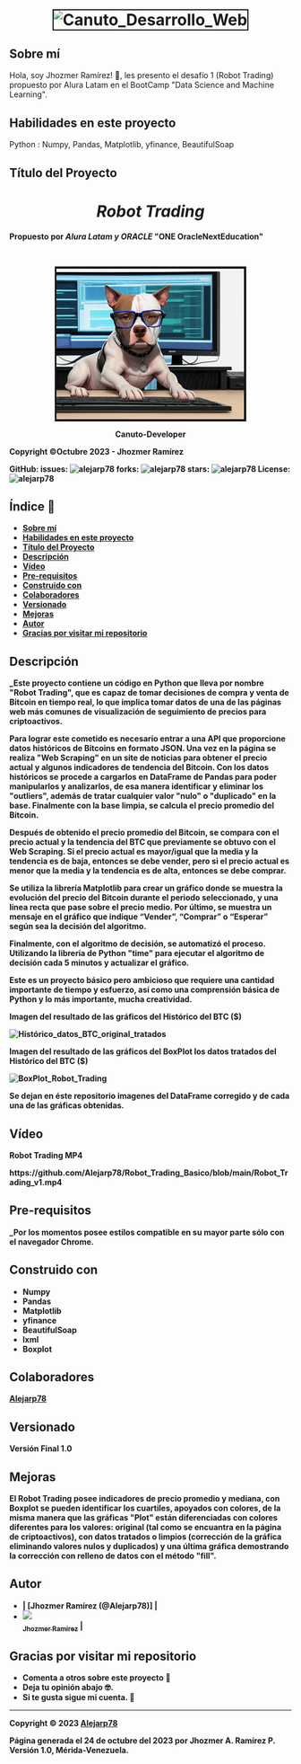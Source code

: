 <h1 align="center"><img src="https://camo.githubusercontent.com/62da68eb62b1e5f175f7d1f0191dd89a653d7908feb22d37d4a0ab07365d6791/68747470733a2f2f6d656469612e67697068792e636f6d2f6d656469612f4d3967624264396e6244724f5475314d71782f67697068792e676966" alt="Canuto_Desarrollo_Web" width="220px" height="220px" align="center" border="2px solid blue">

## Sobre mí

Hola, soy Jhozmer Ramírez! 👋, les presento el desafío 1 (Robot Trading) propuesto por Alura Latam en el BootCamp "Data Science and Machine Learning".

## Habilidades en este proyecto

 Python : Numpy, Pandas, Matplotlib, yfinance, BeautifulSoap

## Título del Proyecto
<h1 align="center" color="#7778c2"><em><b>Robot Trading<b/></em></h1>
<p align="left" color="#7778c2"> Propuesto por <em>Alura Latam y ORACLE</em> "ONE OracleNextEducation"</p> 
<br>
<p align="center"><img src="https://github.com/Alejarp78/Alejarp78/blob/main/Imagenes/Imagen%20Perro%20Pitbull%20con%20las%20patas%20sobre%20el%20teclado%20programando_Canuto-Developer.PNG" alt="Canuto_Desarrollo_Web" max-width="290px" height="270px" align="center"  border="3px solid blue"></p>
<p align="center"><strong>Canuto-Developer</strong></p> 
<p>Copyright ©Octubre 2023 - Jhozmer Ramírez</p>

<p align="left">GitHub:  issues: <img src="https://img.shields.io/github/issues/Alejarp78/Alejarp78.github.io" alt="alejarp78"> 
   forks: <img src="https://img.shields.io/github/forks/Alejarp78/Alejarp78.github.io" alt="alejarp78">    stars: <img src="https://img.shields.io/github/stars/Alejarp78/Alejarp78.github.io" alt="alejarp78">    License: <img src="https://img.shields.io/github/license/Alejarp78/Alejarp78.github.io" alt="alejarp78"></p>

## Índice :bookmark:
* [Sobre mí](#Sobre-mí)
* [Habilidades en este proyecto](#Habilidades-en-este-proyecto)
* [Título del Proyecto](#Título-del-Proyecto)
* [Descripción](#Descripción)
* [Vídeo](#Vídeo)
* [Pre-requisitos](#Pre-requisitos)
* [Construido con](#Construido-con)
* [Colaboradores](#Colaboradores)
* [Versionado](#Versionado)
* [Mejoras](#Mejoras)
* [Autor](#Autor)
* [Gracias por visitar mi repositorio](#Gracias-por-visitar-mi-repositorio)

## Descripción

<span>_Este proyecto contiene un código en Python que lleva por nombre "Robot Trading", que es capaz de tomar decisiones de compra y venta de Bitcoin en tiempo real, lo que implica tomar datos de una de las páginas web más comunes de visualización de seguimiento de precios para criptoactivos.

Para lograr este cometido es necesario entrar a una API que proporcione datos históricos de Bitcoins en formato JSON. Una vez en la página se realiza "Web Scraping" en un site de noticias para obtener el precio actual y algunos indicadores de tendencia del Bitcoin. Con los datos históricos se procede a cargarlos en DataFrame de Pandas para poder manipularlos y analizarlos, de esa manera identificar y eliminar los "outliers", además de tratar cualquier valor "nulo" o "duplicado" en la base. Finalmente con la base limpia, se calcula el precio promedio del Bitcoin.

Después de obtenido el precio promedio del Bitcoin, se compara con el precio actual y la tendencia del BTC que previamente se obtuvo con el Web Scraping. Si el precio actual es mayor/igual que la media y la tendencia es de baja, entonces se debe vender, pero si el precio actual es menor que la media y la tendencia es de alta, entonces se debe comprar.

Se utiliza la librería Matplotlib para crear un gráfico donde se muestra la evolución del precio del Bitcoin durante el periodo seleccionado, y una línea recta que pase sobre el precio medio. Por último, se muestra un mensaje en el gráfico que indique “Vender”, “Comprar” o “Esperar” según sea la decisión del algoritmo.

Finalmente, con el algoritmo de decisión, se automatizó el proceso. Utilizando la librería de Python "time" para ejecutar el algoritmo de decisión cada 5 minutos y actualizar el gráfico.

Este es un proyecto básico pero ambicioso que requiere una cantidad importante de tiempo y esfuerzo, así como una comprensión básica de Python y lo más importante, mucha creatividad. 

Imagen del resultado de las gráficos del Histórico del BTC ($)

![Histórico_datos_BTC_original_tratados](https://github.com/Alejarp78/Robot_Trading_Basico/assets/88687677/bbbb2653-da0e-49b7-a585-5543cf7f8dde)

Imagen del resultado de las gráficos del BoxPlot los datos tratados del Histórico del BTC ($)

![BoxPlot_Robot_Trading](https://github.com/Alejarp78/Robot_Trading_Basico/assets/88687677/44059e5d-4b9f-49dd-b6d7-bb5af518bae0)

Se dejan en éste repositorio imagenes del DataFrame corregido y de cada una de las gráficas obtenidas.

</span>

## Vídeo

<p>Robot Trading MP4</p>
https://github.com/Alejarp78/Robot_Trading_Basico/blob/main/Robot_Trading_v1.mp4

## Pre-requisitos

_Por los momentos posee estilos compatible en su mayor parte sólo con el navegador Chrome.

## Construido con

* Numpy
* Pandas
* Matplotlib
* yfinance
* BeautifulSoap
* lxml
* Boxplot

## Colaboradores

[Alejarp78](https://https://github.com/Alejarp78)

## Versionado

Versión Final 1.0

## Mejoras

El Robot Trading posee indicadores de precio promedio y mediana, con Boxplot se pueden identificar los cuartiles, apoyados con colores, de la misma manera que las gráficas "Plot" están diferenciadas con colores diferentes para los valores: original (tal como se encuantra en la página de criptoactivos), con datos tratados o limpios (corrección de la gráfica eliminando valores nulos y duplicados) y una última gráfica demostrando la corrección con relleno de datos con el método "fill".

## Autor
- | [Jhozmer Ramírez (@Alejarp78)] |
- [<img src="https://avatars.githubusercontent.com/u/88687677?s=400&u=c3e15a75772d3ffed5d55c17123fae2e51ce81a4&v=4" width=115><br><sub>Jhozmer Ramírez</sub>](https://github.com/Alejarp78) |
  
## Gracias por visitar mi repositorio

* Comenta a otros sobre este proyecto 📢
* Deja tu opinión abajo 🤓.
* Si te gusta sigue mi cuenta. 📌

---
<span> Copyright © 2023 [Alejarp78](https://https://github.com/Alejarp78) </span>
<p>Página generada el 24 de octubre del 2023 por Jhozmer A. Ramírez P. Versión 1.0, Mérida-Venezuela.</p>
 

